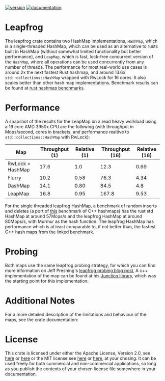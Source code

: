[![version](https://img.shields.io/crates/v/leapfrog)](https://crates.io/crates/leapfrog)
[![documentation](https://docs.rs/leapfrog/badge.svg)](https://docs.rs/leapfrog)

# Leapfrog

The leapfrog crate contains two HashMap implementations, `HashMap`, which is
a single-threaded HashMap, which can be used as an alternative to rusts built
in HashMap (without somewhat limited functionality but better performance), and 
`LeapMap`, which is fast, lock-free concurrent version of the `HashMap`, where
all operations can be used concurrently from any number of threads. The
performance for most real-world use cases is around 2x the next fastest Rust
hashmap, and around 13.6x `std::collections::HashMap` wrapped with RwLock for 16
cores. It also scales better than other hash map implementations. Benchmark results 
can be found at [rust hashmap benchmarks](https://github.com/robclu/conc-map-bench).

# Performance

A snapshot of the results for the LeapMap on a read heavy workload using a 16 core 
AMD 3950x CPU are the following (with throughput in Mops/second, cores in brackets, 
and  performance realtive to `std::collections::HashMap` with RwLock):

| Map              | Throughput (1) | Relative (1) | Throughput (16) | Relative (16) |
|------------------|----------------|--------------|-----------------|---------------|
| RwLock + HashMap | 17.6           | 1.0          | 12.3            | 0.69          |
| Flurry           | 10.2           | 0.58         | 76.3            | 4.34          |
| DashMap          | 14.1           | 0.80         | 84.5            | 4.8           |
| LeapMap          | 16.8           | 0.95         | 167.8           | 9.53          |

For the single threaded leapfrog HashMap, a benchmark of random inserts and deletes (a port of
[this](https://martin.ankerl.com/2019/04/01/hashmap-benchmarks-03-03-result-RandomInsertErase/)
benchmark of C++ hashmaps) has the rust std HashMap at around 57Mops/s and
the leapfrog HashMap at around 80Mops/s, with Murmur as the hash function. The
leapfrog HashMap has performance which is at least comparable to, if not better
than, the fastest C++ hash maps from the linked benchmark.

# Probing

Both maps use the same leapfrog probing strategy, for which you can find more
information on Jeff Preshing's [leapfrog probing blog post](https://preshing.com/20160314/leapfrog-probing/),
A c++ implementation of the map can be found at his [Junction library](https://github.com/preshing/junction),
which was the starting point for this implementation.

# Additional Notes

For a more detailed description of the limitations and behaviour of the maps,
see the crate documentation: 

# License

This crate is licensed under either the Apache License, Version 2.0, see 
[here](LICENSE-APACHE) or [here](http://www.apache.org/licenses/LICENSE-2.0) or
the MIT license see [here](LICENSE-MIT) or [here](http://opensource.org/licenses/MIT),
at your chosing. It can be used freely for both commercial and non-commercial 
applications, so long as you publish the contents of your chosen license file
somewhere in your documentation.

